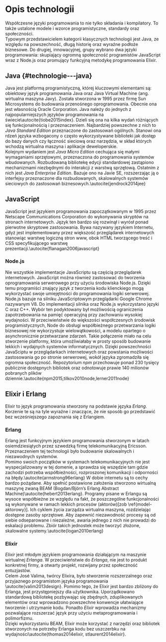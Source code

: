 # Opis technologii

Współczesne języki programowania to nie tylko składania i kompilatory. To także ustalone modele i wzorce programistyczne, standardy oraz społeczności.  
Typowym przedstawicielem kategorii klasycznych technologii jest Java, ze względu na powszechność, długą historię oraz wyraźne podłoże biznesowe. Do drugiej, innowacyjnej, grupy wybrano dwa języki programowania: skupiający ogromną społeczność programistów JavaScript wraz z Node.js oraz promujący funkcyjną metodykę programowania Elixir.

## Java {#technologie---java}

Java jest platformą programistyczną, której kluczowymi elementami są: obiektowy język programowania Java oraz Java Virtual Machine (ang. wirtualna maszyna Javy). Została stworzona w 1995 przez firmę Sun Microsystems do budowania przenośnego oprogramowania. Obecnie ona jest własnością Oracle Corporation. Java należy do jednych z najpopularniejszych języków programowania na świecie\autocite{tiobe2015index}.
Dzieli się ona na kilka wydań różniących się funkcjonalnością i przeznaczeniem. Najbardziej powszechne z nich to *Java Standard Edition* przeznaczone do zastosowań ogólnych. Stanowi ona rdzeń języka wzbogacony o często wykorzystywane biblioteki jak dostęp do bazy danych czy łączność sieciową oraz narzędzia, w skład których wchodzą wirtualna maszyna i aplikacje deweloperskie.  
Kolejnym wydaniem jest *Java Micro Edition* cechująca się małymi wymaganiami sprzętowymi, przeznaczona do programowania systemów wbudowanych. Rozbudowaną bibliotekę edycji standardowej zastąpiono mechanizmami niezbędnymi do interakcji z warstwą sprzętową. 
Ostatnim z nich jest *Java Enterprise Edition*. Bazuje ono na Javie SE, rozszerzając ją o interfejsy przeznaczone dla rozbudowanych, skalowalnych systemów sieciowych do zastosowań biznesowych.\autocite{jendrock2014jee}

## JavaScript

JavaScript jest językiem programowania zapoczątkowanym w 1995 przez Netscape Communications Corporation do wykonywania skryptów na stronach internetowych. Język ten bardzo się rozwinął i wyrósł ponad pierwotne skryptowe zastosowania. Bywa nazywany językiem Internetu, gdyż jest implementowany przez większość przeglądarek internetowych stanowiąc warstwę logiczną stron www, obok HTML tworzącego treść i CSS specyfikującego warstwę prezentacji.\autocite{flanagan2006javascript}

### Node.js

Nie wszystkie implementacje JavaScriptu są częścią przeglądarek internetowych. JavaScript można również zastosować do tworzenia oprogramowania serwerowego przy użyciu środowiska Node.js. Dzięki temu programiści znający język z tworzenia kodu klienckiego mogą wykorzystać swoje umiejętności do programowania logiki serwerowej. Node.js bazuje na silniku JavaScriptowym przeglądarki Google Chrome nazywanym V8. Do implementacji silnika oraz Node.js wykorzystano języki C oraz C++. Wybór ten podyktowany był możliwością ograniczenia zapotrzebowania na pamięć operacyjną przy zachowaniu wysokiej wydajności. W przeciwieństwie do większości współczesnych środowisk programistycznych, Node do obsługi współbieżnego przetwarzania logiki biznesowej nie wykorzystuje wielowątkowości, a modelu opartego o asynchronicznie przetwarzane zdarzeń. Takie połączenie miało na celu stworzenie platformy, która umożliwiałaby w prosty sposób budowanie lekkich i wydajnych systemów informatycznych. Dzięki powszechności JavaSciptu w przeglądarkach internetowych oraz powstania możliwości zastosowania go po stronie serwerowej, wokół języka zgromadziła się ogromna społeczność. Repozytorium *npm* przechowuje ponad 230 tysięcy publicznie dostępnych bibliotek oraz odnotowuje prawie 140 milionów pobranych plików dziennie.\autocite{npm2015,tilkov2010node,lerner2011node}

## Elixir i Erlang

Elixir to język programowania stworzony na podstawie języka *Erlang*.  Korzenie te są na tyle wyraźne i znaczące, że nie sposób go przedstawić bez wcześniejszego zapoznania się z Erlangiem.

### Erlang

Erlang jest funkcyjnym językiem programowania stworzonym w latach osiemdziesiątych przez szwedzką firmę telekomunikacyjną Ericsson. Przeznaczeniem tej technologii było budowanie skalowalnych i niezawodnych systemów.  
Pomimo swoich początków w systemach telekomunikacyjnych nie jest wyspecjalizowany w tej domenie, a sprawdza się wszędzie tam gdzie zachodzi potrzeba współbieżności, rozproszonej komunikacji i odporności na błędy.\autocite{armstrong96erlang} W dobie internetu są to cechy bardzo pożądane. Aby spełnić postawione założenia stworzono wirtualną maszynę zwaną BEAM (Bogdan/Björn’s Erlang Abstract Machine)\autocite{hebert2013erlang}. Programy pisane w Erlangu są wysoce współbieżne ze względu na fakt, że poszczególne funkcjonalności są wykonywane w ramach lekkich procesów (aktorów)[zob \ref{model-aktorowy}]. Ich cyklem życia zarządza wirtualna maszyna, rozdzielając dostępne zasoby sprzętowe. Aby zapewnić niezawodność procesy są od siebie odseparowane i niezależne, awaria jednego z nich nie prowadzi do eskalacji problemu. Zbiór takich jednostek może tworzyć złożone, skalowalne systemy.\autocite{logan2010erlang}

### Elixir

*Elixir* jest młodym językiem programowania działającym na maszynie wirtualnej *Erlanga*. W przeciwieństwie do *Erlanga*, nie jest to produkt konkretnej firmy, a otwarty projekt, rozwijany przez społeczność entuzjastów.  
Celem José Valima, twórcy Elixira, było stworzenie rozszerzalnego oraz przyjaznego programistom języka programowania \autocite{valim2013design}. Pomimo tego, że Elixir jest bardzo zbliżony do Erlanga, jest przystępniejszy dla użytkownika. Uporządkowano standardową bibliotekę pozbywając się zbędnych, zduplikowanych elementów oraz wprowadzono powszechne konwencje ułatwiające tworzenie i utrzymanie kodu. Ponadto *Elixir* wprowadza mechanizmy pozwalające rozszerzać język przy użyciu metaprogramowania i polimorfizmu.  
Dzięki wykorzystaniu BEAM, Elixir może korzystać z narzędzi oraz bibliotek stworzonych na potrzeby Erlanga kodu bez uszczerbku na wydajności\autocite{thomas2014elixir, stlaurent2014elixir}.